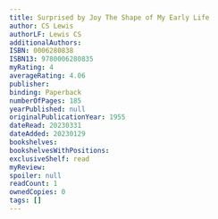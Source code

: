 ```yaml
---
title: Surprised by Joy The Shape of My Early Life
author: CS Lewis
authorLF: Lewis CS
additionalAuthors: 
ISBN: 0006280838
ISBN13: 9780006280835
myRating: 4
averageRating: 4.06
publisher: 
binding: Paperback
numberOfPages: 185
yearPublished: null
originalPublicationYear: 1955
dateRead: 20230331
dateAdded: 20230129
bookshelves: 
bookshelvesWithPositions: 
exclusiveShelf: read
myReview: 
spoiler: null
readCount: 1
ownedCopies: 0
tags: []
---
```


